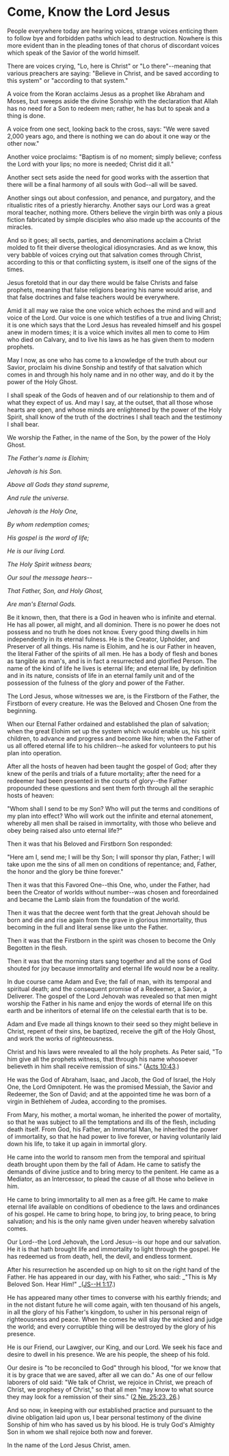 # Come, Know the Lord Jesus

People everywhere today are hearing voices, strange voices enticing them to
follow bye and forbidden paths which lead to destruction. Nowhere is this more
evident than in the pleading tones of that chorus of discordant voices which
speak of the Savior of the world himself.

There are voices crying, "Lo, here is Christ" or "Lo there"--meaning that
various preachers are saying: "Believe in Christ, and be saved according to
this system" or "according to that system."

A voice from the Koran acclaims Jesus as a prophet like Abraham and Moses, but
sweeps aside the divine Sonship with the declaration that Allah has no need
for a Son to redeem men; rather, he has but to speak and a thing is done.

A voice from one sect, looking back to the cross, says: "We were saved 2,000
years ago, and there is nothing we can do about it one way or the other now."

Another voice proclaims: "Baptism is of no moment; simply believe; confess the
Lord with your lips; no more is needed; Christ did it all."

Another sect sets aside the need for good works with the assertion that there
will be a final harmony of all souls with God--all will be saved.

Another sings out about confession, and penance, and purgatory, and the
ritualistic rites of a priestly hierarchy. Another says our Lord was a great
moral teacher, nothing more. Others believe the virgin birth was only a pious
fiction fabricated by simple disciples who also made up the accounts of the
miracles.

And so it goes; all sects, parties, and denominations acclaim a Christ molded
to fit their diverse theological idiosyncrasies. And as we know, this very
babble of voices crying out that salvation comes through Christ, according to
this or that conflicting system, is itself one of the signs of the times.

Jesus foretold that in our day there would be false Christs and false
prophets, meaning that false religions bearing his name would arise, and that
false doctrines and false teachers would be everywhere.

Amid it all may we raise the one voice which echoes the mind and will and
voice of the Lord. Our voice is one which testifies of a true and living
Christ; it is one which says that the Lord Jesus has revealed himself and his
gospel anew in modern times; it is a voice which invites all men to come to
Him who died on Calvary, and to live his laws as he has given them to modern
prophets.

May I now, as one who has come to a knowledge of the truth about our Savior,
proclaim his divine Sonship and testify of that salvation which comes in and
through his holy name and in no other way, and do it by the power of the Holy
Ghost.

I shall speak of the Gods of heaven and of our relationship to them and of
what they expect of us. And may I say, at the outset, that all those whose
hearts are open, and whose minds are enlightened by the power of the Holy
Spirit, shall know of the truth of the doctrines I shall teach and the
testimony I shall bear.

We worship the Father, in the name of the Son, by the power of the Holy Ghost.

_The Father's name is Elohim;_

_Jehovah is his Son._

_Above all Gods they stand supreme,_

_And rule the universe._

_Jehovah is the Holy One,_

_By whom redemption comes;_

_His gospel is the word of life;_

_He is our living Lord._

_The Holy Spirit witness bears;_

_Our soul the message hears--_

_That Father, Son, and Holy Ghost,_

_Are man's Eternal Gods._

Be it known, then, that there is a God in heaven who is infinite and eternal.
He has all power, all might, and all dominion. There is no power he does not
possess and no truth he does not know. Every good thing dwells in him
independently in its eternal fulness. He is the Creator, Upholder, and
Preserver of all things. His name is Elohim, and he is our Father in heaven,
the literal Father of the spirits of all men. He has a body of flesh and bones
as tangible as man's, and is in fact a resurrected and glorified Person. The
name of the kind of life he lives is eternal life; and eternal life, by
definition and in its nature, consists of life in an eternal family unit and
of the possession of the fulness of the glory and power of the Father.

The Lord Jesus, whose witnesses we are, is the Firstborn of the Father, the
Firstborn of every creature. He was the Beloved and Chosen One from the
beginning.

When our Eternal Father ordained and established the plan of salvation; when
the great Elohim set up the system which would enable us, his spirit children,
to advance and progress and become like him; when the Father of us all offered
eternal life to his children--he asked for volunteers to put his plan into
operation.

After all the hosts of heaven had been taught the gospel of God; after they
knew of the perils and trials of a future mortality; after the need for a
redeemer had been presented in the courts of glory--the Father propounded
these questions and sent them forth through all the seraphic hosts of heaven:

"Whom shall I send to be my Son? Who will put the terms and conditions of my
plan into effect? Who will work out the infinite and eternal atonement,
whereby all men shall be raised in immortality, with those who believe and
obey being raised also unto eternal life?"

Then it was that his Beloved and Firstborn Son responded:

"Here am I, send me; I will be thy Son; I will sponsor thy plan, Father; I
will take upon me the sins of all men on conditions of repentance; and,
Father, the honor and the glory be thine forever."

Then it was that this Favored One--this One, who, under the Father, had been
the Creator of worlds without number--was chosen and foreordained and became
the Lamb slain from the foundation of the world.

Then it was that the decree went forth that the great Jehovah should be born
and die and rise again from the grave in glorious immortality, thus becoming
in the full and literal sense like unto the Father.

Then it was that the Firstborn in the spirit was chosen to become the Only
Begotten in the flesh.

Then it was that the morning stars sang together and all the sons of God
shouted for joy because immortality and eternal life would now be a reality.

In due course came Adam and Eve; the fall of man, with its temporal and
spiritual death; and the consequent promise of a Redeemer, a Savior, a
Deliverer. The gospel of the Lord Jehovah was revealed so that men might
worship the Father in his name and enjoy the words of eternal life on this
earth and be inheritors of eternal life on the celestial earth that is to be.

Adam and Eve made all things known to their seed so they might believe in
Christ, repent of their sins, be baptized, receive the gift of the Holy Ghost,
and work the works of righteousness.

Christ and his laws were revealed to all the holy prophets. As Peter said, "To
him give all the prophets witness, that through his name whosoever believeth
in him shall receive remission of sins." ([Acts
10:43](https://www.lds.org/scriptures/nt/acts/10.43?lang=eng#42).)

He was the God of Abraham, Isaac, and Jacob, the God of Israel, the Holy One,
the Lord Omnipotent. He was the promised Messiah, the Savior and Redeemer, the
Son of David; and at the appointed time he was born of a virgin in Bethlehem
of Judea, according to the promises.

From Mary, his mother, a mortal woman, he inherited the power of mortality, so
that he was subject to all the temptations and ills of the flesh, including
death itself. From God, his Father, an Immortal Man, he inherited the power of
immortality, so that he had power to live forever, or having voluntarily laid
down his life, to take it up again in immortal glory.

He came into the world to ransom men from the temporal and spiritual death
brought upon them by the fall of Adam. He came to satisfy the demands of
divine justice and to bring mercy to the penitent. He came as a Mediator, as
an Intercessor, to plead the cause of all those who believe in him.

He came to bring immortality to all men as a free gift. He came to make
eternal life available on conditions of obedience to the laws and ordinances
of his gospel. He came to bring hope, to bring joy, to bring peace, to bring
salvation; and his is the only name given under heaven whereby salvation
comes.

Our Lord--the Lord Jehovah, the Lord Jesus--is our hope and our salvation. He
it is that hath brought life and immortality to light through the gospel. He
has redeemed us from death, hell, the devil, and endless torment.

After his resurrection he ascended up on high to sit on the right hand of the
Father. He has appeared in our day, with his Father, who said: _"This is My
Beloved Son. Hear Him!" _([JS--H
1:17](https://www.lds.org/scriptures/pgp/js-h/1.17?lang=eng#16).)

He has appeared many other times to converse with his earthly friends; and in
the not distant future he will come again, with ten thousand of his angels, in
all the glory of his Father's kingdom, to usher in his personal reign of
righteousness and peace. When he comes he will slay the wicked and judge the
world; and every corruptible thing will be destroyed by the glory of his
presence.

He is our Friend, our Lawgiver, our King, and our Lord. We seek his face and
desire to dwell in his presence. We are his people, the sheep of his fold.

Our desire is "to be reconciled to God" through his blood, "for we know that
it is by grace that we are saved, after all we can do." As one of our fellow
laborers of old said: "We talk of Christ, we rejoice in Christ, we preach of
Christ, we prophesy of Christ," so that all men "may know to what source they
may look for a remission of their sins." ([2 Ne. 25:23,
26](https://www.lds.org/scriptures/bofm/2-ne/25.23%2C26?lang=eng#22).)

And so now, in keeping with our established practice and pursuant to the
divine obligation laid upon us, I bear personal testimony of the divine
Sonship of him who has saved us by his blood. He is truly God's Almighty Son
in whom we shall rejoice both now and forever.

In the name of the Lord Jesus Christ, amen.

